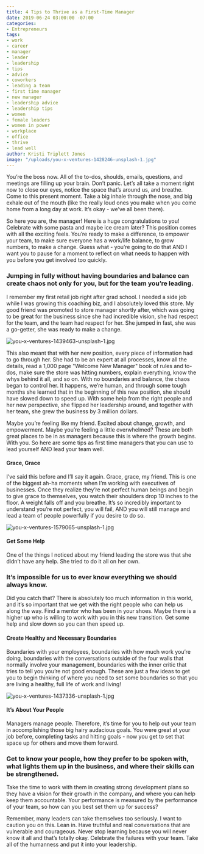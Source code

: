 ```yaml
---
title: 4 Tips to Thrive as a First-Time Manager
date: 2019-06-24 03:00:00 -07:00
categories:
- Entrepreneurs
tags:
- work
- career
- manager
- leader
- leadership
- tips
- advice
- coworkers
- leading a team
- first time manager
- new manager
- leadership advice
- leadership tips
- women
- female leaders
- women in power
- workplace
- office
- thrive
- lead well
author: Kristi Triplett Jones
image: "/uploads/you-x-ventures-1428246-unsplash-1.jpg"
---
```


You’re the boss now. All of the to-dos, shoulds, emails, questions, and meetings are filling up your brain. Don’t panic. Let’s all take a moment right now to close our eyes, notice the space that’s around us, and breathe. Come to this present moment. Take a big inhale through the nose, and big exhale out of the mouth (like the really loud ones you make when you come home from a long day at work. It’s okay - we’ve all been there). 

So here you are, the manager! Here is a huge congratulations to you! Celebrate with some pasta and maybe ice cream later? This position comes with all the exciting feels. You’re ready to make a difference, to empower your team, to make sure everyone has a work/life balance, to grow numbers, to make a change. Guess what - you’re going to do that AND I want you to pause for a moment to reflect on what needs to happen with you before you get involved too quickly.  

### Jumping in fully without having boundaries and balance can create chaos not only for you, but for the team you’re leading. 

I remember my first retail job right after grad school. I needed a side job while I was growing this coaching biz, and I absolutely loved this store. My good friend was promoted to store manager shortly after, which was going to be great for the business since she had incredible vision, she had respect for the team, and the team had respect for her. She jumped in fast, she was a go-getter, she was ready to make a change. 

![you-x-ventures-1439463-unsplash-1.jpg](/uploads/you-x-ventures-1439463-unsplash-1.jpg)

This also meant that with her new position, every piece of information had to go through her. She had to be an expert at all processes, know all the details, read a 1,000 page "Welcome New Manager" book of rules and to-dos, make sure the store was hitting numbers, explain everything, know the whys behind it all, and so on. With no boundaries and balance, the chaos began to control her. It happens, we’re human, and through some tough months she learned that in the beginning of this new position, she should have slowed down to speed up. With some help from the right people and her new perspective, she flipped her leadership around, and together with her team, she grew the business by 3 million dollars.

Maybe you’re feeling like my friend. Excited about change, growth, and empowerment. Maybe you’re feeling a little overwhelmed? These are both great places to be in as managers because this is where the growth begins. With you. So here are some tips as first time managers that you can use to lead yourself AND lead your team well.

#### Grace, Grace

I’ve said this before and I’ll say it again. Grace, grace, my friend. This is one of the biggest ah-ha moments when I’m working with executives of businesses. Once they realize they’re not perfect human beings and begin to give grace to themselves, you watch their shoulders drop 10 inches to the floor. A weight falls off and you breathe. It’s so incredibly important to understand you’re not perfect, you will fail, AND you will still manage and lead a team of people powerfully if you desire to do so.

![you-x-ventures-1579065-unsplash-1.jpg](/uploads/you-x-ventures-1579065-unsplash-1.jpg)

#### Get Some Help

One of the things I noticed about my friend leading the store was that she didn’t have any help. She tried to do it all on her own. 

### It’s impossible for us to ever know everything we should always know. 

Did you catch that? There is absolutely too much information in this world, and it’s so important that we get with the right people who can help us along the way. Find a mentor who has been in your shoes. Maybe there is a higher up who is willing to work with you in this new transition. Get some help and slow down so you can then speed up. 

#### Create Healthy and Necessary Boundaries

Boundaries with your employees, boundaries with how much work you’re doing, boundaries with the conversations outside of the four walls that normally involve your management, boundaries with the inner critic that tries to tell you you’re not good enough. These are just a few ideas to get you to begin thinking of where you need to set some boundaries so that you are living a healthy, full life of work and living!

![you-x-ventures-1437336-unsplash-1.jpg](/uploads/you-x-ventures-1437336-unsplash-1.jpg)

#### It’s About Your People

Managers manage people. Therefore, it’s time for you to help out your team in accomplishing those big hairy audacious goals. You were great at your job before, completing tasks and hitting goals - now you get to set that space up for others and move them forward. 

### Get to know your people, how they prefer to be spoken with, what lights them up in the business, and where their skills can be strengthened. 

Take the time to work with them in creating strong development plans so they have a vision for their growth in the company, and where you can help keep them accountable. Your performance is measured by the performance of your team, so how can you best set them up for success?

Remember, many leaders can take themselves too seriously. I want to caution you on this. Lean in. Have truthful and real conversations that are vulnerable and courageous. Never stop learning because you will never know it all and that’s totally okay. Celebrate the failures with your team. Take all of the humanness and put it into your leadership. 